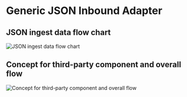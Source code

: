 # Generic JSON Inbound Adapter

## JSON ingest data flow chart
![JSON ingest data flow chart](assets/drawio/generic-json-ingest-flow.svg)

## Concept for third-party component and overall flow
![Concept for third-party component and overall flow](assets/drawio/generic-json-ingest-overall-flow.svg)

